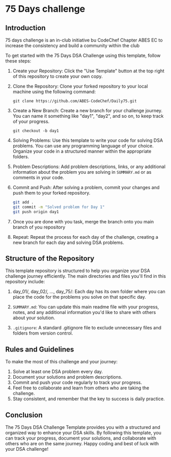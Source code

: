 # 75 Days challenge

## Introduction

75 days challenge is an in-club initiative bu CodeChef Chapter ABES EC to
increase the consistency and build a community within the club

To get started with the 75 Days DSA Challenge using this template,
follow these steps:

1. Create your Repository: Click the "Use Template" button at the top right of
   this repository to create your own copy.

2. Clone the Repository: Clone your forked repository to your local machine
   using the following command:

   `git clone https://github.com/ABES-CodeChef/Daily75.git`

3. Create a New Branch: Create a new branch for your challenge journey.
   You can name it something like "day1", "day2", and so on, to keep track
   of your progress.

   `git checkout -b day1`

4. Solving Problems: Use this template to write your code for solving DSA
   problems. You can use any programming language of your choice. Organize your code in a
   structured manner within the appropriate folders.

5. Problem Descriptions: Add problem descriptions, links, or any additional
   information about the problem you are solving in `SUMMARY.md` or as comments
   in your code.

6. Commit and Push: After solving a problem, commit your changes and push them to your forked repository.

   ```bash
   git add .
   git commit -m "Solved problem for Day 1"
   git push origin day1
   ```

7. Once you are done with you task, merge the branch onto you main branch of you repository

8. Repeat: Repeat the process for each day of the challenge, creating a new branch for each day and solving DSA problems.

## Structure of the Repository

This template repository is structured to help you organize your DSA challenge
journey efficiently. The main directories and files you'll find in this
repository include:

1. day_01/, day_02/, ..., day_75/: Each day has its own folder where you can
   place the code for the problems you solve on that specific day.

2. `SUMMARY.md`: You can update this main readme file with your progress,
   notes, and any additional information you'd like to share with others about your solution.

3. `.gitignore`: A standard .gitignore file to exclude unnecessary files
   and folders from version control.

## Rules and Guidelines

To make the most of this challenge and your journey:

1. Solve at least one DSA problem every day.
2. Document your solutions and problem descriptions.
3. Commit and push your code regularly to track your progress.
4. Feel free to collaborate and learn from others who are taking the challenge.
5. Stay consistent, and remember that the key to success is daily practice.

## Conclusion

The 75 Days DSA Challenge Template provides you with a structured and
organized way to enhance your DSA skills. By following this template,
you can track your progress, document your solutions, and collaborate
with others who are on the same journey. Happy coding and best of luck with
your DSA challenge!
